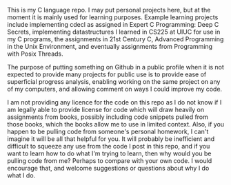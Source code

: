 This is my C language repo.  I may put personal projects here, but at the moment it is mainly used for learning purposes.  Example learning projects include implementing cdecl as assigned in Expert C Programming: Deep C Secrets, implementing datastructures I learned in CS225 at UIUC for use in my C programs, the assignments in 21st Century C, Advanced Programming in the Unix Environment, and eventually assignments from Programming with Posix Threads.  

The purpose of putting something on Github in a public profile when it is not expected to provide many projects for public use is to provide ease of superficial progress analysis, enabling working on the same project on any of my computers, and allowing comment on ways I could improve my code.

I am not providing any  licence for the code on this repo as I do not know if I am legally able to provide license for code which will draw heavily on assignments from books, possibly including code snippets pulled from those books, which the books allow me to use in limited context.  Also, if you happen to be pulling code from someone's personal homework, I can't imagine it will be all that helpful for you.  It will probably be inefficient and difficult to squeeze any use from the code I post in this repo, and if you want to learn how to do what I'm trying to learn, then why would you be pulling code from me?  Perhaps to compare with your own code.  I would encourage that, and welcome suggestions or questions about why I do what I do.  